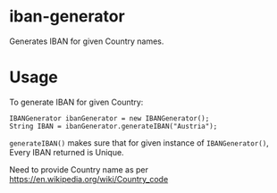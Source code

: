 # iban-generator
Generates IBAN for given Country names.

# Usage
To generate IBAN for given Country:

```
IBANGenerator ibanGenerator = new IBANGenerator();
String IBAN = ibanGenerator.generateIBAN("Austria");
```

```generateIBAN()``` makes sure that for given instance of ```IBANGenerator()```, Every IBAN returned is Unique.

Need to provide Country name as per https://en.wikipedia.org/wiki/Country_code
